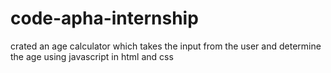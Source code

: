 # code-apha-internship
crated an age calculator which takes the input from the user and determine the age using javascript in html and css
